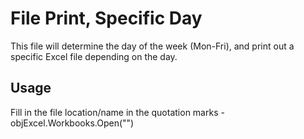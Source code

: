 # File Print, Specific Day
This file will determine the day of the week (Mon-Fri), and print out a specific Excel file depending on the day.

## Usage
Fill in the file location/name in the quotation marks - objExcel.Workbooks.Open("")
